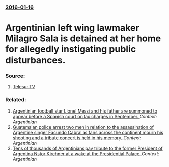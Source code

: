 ### [2016-01-16](/news/2016/01/16/index.md)

# Argentinian left wing lawmaker Milagro Sala is detained at her home for allegedly instigating public disturbances. 




### Source:

1. [Telesur TV](http://www.telesurtv.net/english/news/Kirchnerist-Leader-Mercosur-Lawmaker-Detained-in-Argentina-20160116-0027.html)

### Related:

1. [Argentinian football star Lionel Messi and his father are summoned to appear before a Spanish court on tax charges in September. ](/news/2013/06/20/argentinian-football-star-lionel-messi-and-his-father-are-summoned-to-appear-before-a-spanish-court-on-tax-charges-in-september.md) _Context: Argentinian_
2. [Guatemalan police arrest two men in relation to the assassination of Argentine singer Facundo Cabral as fans across the continent mourn his shooting and a tribute concert is held in his memory. ](/news/2011/07/12/guatemalan-police-arrest-two-men-in-relation-to-the-assassination-of-argentine-singer-facundo-cabral-as-fans-across-the-continent-mourn-his.md) _Context: Argentinian_
3. [Tens of thousands of Argentinians pay tribute to the former President of Argentina Nstor Kirchner at a wake at the Presidential Palace. ](/news/2010/10/28/tens-of-thousands-of-argentinians-pay-tribute-to-the-former-president-of-argentina-nestor-kirchner-at-a-wake-at-the-presidential-palace.md) _Context: Argentinian_
